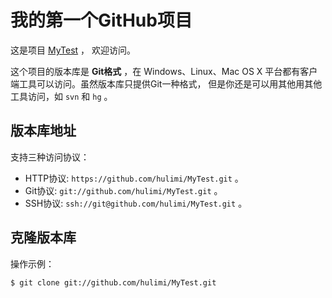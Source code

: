 # 我的第一个GitHub项目

这是项目 [MyTest](https://github.com/hulimi/MyTest.git) ，
欢迎访问。

这个项目的版本库是 **Git格式** ，在 Windows、Linux、Mac OS X
平台都有客户端工具可以访问。虽然版本库只提供Git一种格式，
但是你还是可以用其他用其他工具访问，如 ``svn`` 和 ``hg`` 。

## 版本库地址

支持三种访问协议：

* HTTP协议: `https://github.com/hulimi/MyTest.git` 。
* Git协议: `git://github.com/hulimi/MyTest.git` 。
* SSH协议: `ssh://git@github.com/hulimi/MyTest.git` 。

## 克隆版本库

操作示例：

    $ git clone git://github.com/hulimi/MyTest.git